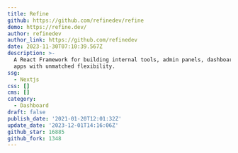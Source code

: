 ```yaml
---
title: Refine
github: https://github.com/refinedev/refine
demo: https://refine.dev/
author: refinedev
author_link: https://github.com/refinedev
date: 2023-11-30T07:10:39.567Z
description: >-
  A React Framework for building internal tools, admin panels, dashboards & B2B
  apps with unmatched flexibility.
ssg:
  - Nextjs
css: []
cms: []
category:
  - Dashboard
draft: false
publish_date: '2021-01-20T12:01:32Z'
update_date: '2023-12-01T14:16:06Z'
github_star: 16885
github_fork: 1348
---
```

